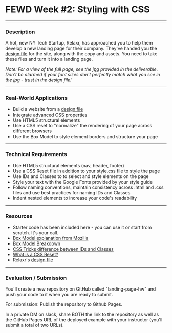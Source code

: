 # FEWD Week #2: Styling with CSS

---

### Description

A hot, new NY Tech Startup, Relaxr, has approached you to help them develop a new landing page for their company. They've handed you the [design file](design_file.txt) for the site, along with the copy and assets. You need to take these files and turn it into a landing page.

_Note: For a view of the full page, see the [jpg](images/relaxr_landing.jpg) provided in the deliverable. Don't be alarmed if your font sizes don't perfectly match what you see in the jpg - trust in the design file!_

---

### Real-World Applications

- Build a website from a [design file](design_file.txt)
- Integrate advanced CSS properties
- Use HTML5 structural elements
- Use a CSS reset to "normalize" the rendering of your page across different browsers
- Use the Box Model to style element borders and structure your page

---

### Technical Requirements

- Use HTML5 structural elements (nav, header, footer)
- Use a CSS Reset file in addition to your style.css file to style the page
- Use IDs and Classes to to select and style elements on the page
- Style your text with the Google Fonts provided by your style guide
- Follow naming conventions, maintain consistency across .html and .css files and use best practices for naming IDs and Classes
- Indent nested elements to increase your code's readability

---

### Resources

- Starter code has been included here - you can use it or start from scratch. It's your call.
- [Box Model explanation from Mozilla](https://developer.mozilla.org/en-US/docs/Web/CSS/box_model)
- [Box Model Breakdown](http://learn.shayhowe.com/html-css/opening-the-box-model/)
- [CSS Tricks difference between IDs and Classes](https://css-tricks.com/the-difference-between-id-and-class/)
- [What is a CSS Reset?](http://www.cssreset.com/what-is-a-css-reset/)
- Relaxr's [design file](design_file.txt)

---

### Evaluation / Submission

You'll create a new repository on GitHub called "landing-page-hw" and push your code to it when you are ready to submit.

For submission: Publish the repository to Github Pages.

In a private DM on slack, share BOTH the link to the repository as well as the GitHub Pages URL of the deployed example with your instructor (you'll submit a total of two URLs).
